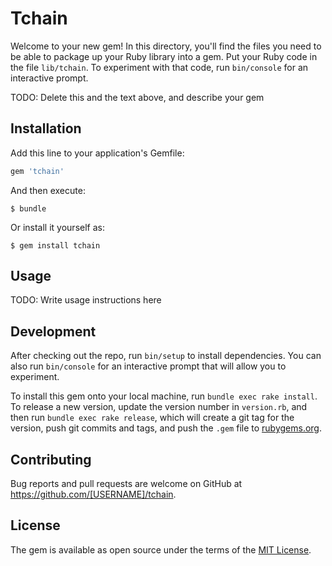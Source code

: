 # Tchain

Welcome to your new gem! In this directory, you'll find the files you need to be able to package up your Ruby library into a gem. Put your Ruby code in the file `lib/tchain`. To experiment with that code, run `bin/console` for an interactive prompt.

TODO: Delete this and the text above, and describe your gem

## Installation

Add this line to your application's Gemfile:

```ruby
gem 'tchain'
```

And then execute:

    $ bundle

Or install it yourself as:

    $ gem install tchain

## Usage

TODO: Write usage instructions here

## Development

After checking out the repo, run `bin/setup` to install dependencies. You can also run `bin/console` for an interactive prompt that will allow you to experiment.

To install this gem onto your local machine, run `bundle exec rake install`. To release a new version, update the version number in `version.rb`, and then run `bundle exec rake release`, which will create a git tag for the version, push git commits and tags, and push the `.gem` file to [rubygems.org](https://rubygems.org).

## Contributing

Bug reports and pull requests are welcome on GitHub at https://github.com/[USERNAME]/tchain.

## License

The gem is available as open source under the terms of the [MIT License](https://opensource.org/licenses/MIT).
